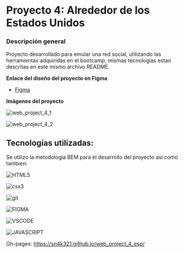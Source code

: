 # Proyecto 4: Alrededor de los Estados Unidos

### Descripción general

Proyecto desarrollado para emular una red social, utilizando las herramientas adquiridas en el bootcamp, mismas tecnologias estan descritas en este mismo archivo README.

**Enlace del diseño del proyecto en Figma**

* [Figma](https://www.figma.com/file/LDMgqWesKpQkIwhOfEBuTS/WEB%2C-Sprint-5%3A-Around-The-U.S.-%7C-desktop-%2B-mobile?node-id=0%3A1)

**Imágenes del proyecto**

![web_project_4_1](https://user-images.githubusercontent.com/112779156/202943611-011f4657-848f-4f16-b8ca-a36798d9e5ff.png)

![web_project_4_2](https://user-images.githubusercontent.com/112779156/202943625-d8b58cff-f9c1-474c-892f-76782f3a31e2.png)


## Tecnologías utilizadas:

Se utilizo la metodologia BEM para el desarrollo del proyecto asi como tambien:

![HTML5](https://user-images.githubusercontent.com/112779156/194786524-47389beb-4579-45b2-a5b5-be2cc9ae1666.svg)

![css3](https://user-images.githubusercontent.com/112779156/194786722-0e0fc82a-9517-4637-980a-d57f7f721f47.svg)

![git](https://user-images.githubusercontent.com/112779156/194786760-af9cedf6-6c6c-479d-ae72-f79266264e1b.svg)

![FIGMA](https://user-images.githubusercontent.com/112779156/198767882-c358e818-afcd-4315-94d3-d0553f0dfa4a.svg)

![VSCODE](https://user-images.githubusercontent.com/112779156/198768290-22f04b75-8e07-4119-90ca-3c928eb1a214.svg)

![JAVASCRIPT](https://user-images.githubusercontent.com/112779156/202943766-12b3a7a7-ddf8-44eb-a9af-4c46dcdc4d6e.svg)

Gh-pages: https://sn4k321.github.io/web_project_4_esp/



